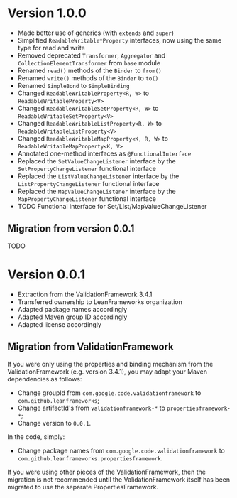 # Version 1.0.0

* Made better use of generics (with `extends` and `super`)
* Simplified `ReadableWritable*Property` interfaces, now using the same type for read and write
* Removed deprecated `Transformer`, `Aggregator` and `CollectionElementTransformer` from `base` module
* Renamed `read()` methods of the `Binder` to `from()`
* Renamed `write()` methods of the `Binder` to `to()`
* Renamed `SimpleBond` to `SimpleBinding`
* Changed `ReadableWritableProperty<R, W>` to `ReadableWritableProperty<V>`
* Changed `ReadableWritableSetProperty<R, W>` to `ReadableWritableSetProperty<V>`
* Changed `ReadableWritableListProperty<R, W>` to `ReadableWritableListProperty<V>`
* Changed `ReadableWritableMapProperty<K, R, W>` to `ReadableWritableMapProperty<K, V>`
* Annotated one-method interfaces as `@FunctionalInterface`
* Replaced the `SetValueChangeListener` interface by the `SetPropertyChangeListener` functional interface
* Replaced the `ListValueChangeListener` interface by the `ListPropertyChangeListener` functional interface
* Replaced the `MapValueChangeListener` interface by the `MapPropertyChangeListener` functional interface
* TODO Functional interface for Set/List/MapValueChangeListener

## Migration from version 0.0.1

TODO

# Version 0.0.1

* Extraction from the ValidationFramework 3.4.1
* Transferred ownership to LeanFrameworks organization
* Adapted package names accordingly
* Adapted Maven group ID accordingly
* Adapted license accordingly

## Migration from ValidationFramework

If you were only using the properties and binding mechanism from the ValidationFramework (e.g. version 3.4.1), you may
adapt your Maven dependencies as follows:
* Change groupId from `com.google.code.validationframework` to `com.github.leanframeworks`;
* Change artifactId's from `validationframework-*` to `propertiesframework-*`;
* Change version to `0.0.1`.

In the code, simply:
* Change package names from `com.google.code.validationframework` to `com.github.leanframeworks.propertiesframework`.

If you were using other pieces of the ValidationFramework, then the migration is not recommended until the
ValidationFramework itself has been migrated to use the separate PropertiesFramework.
